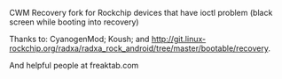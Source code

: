 CWM Recovery fork for Rockchip devices that have ioctl problem (black screen while booting into recovery)

Thanks to: CyanogenMod; Koush; and http://git.linux-rockchip.org/radxa/radxa_rock_android/tree/master/bootable/recovery.

And helpful people at freaktab.com
